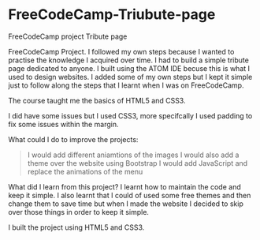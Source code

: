 # FreeCodeCamp-Triubute-page
FreeCodeCamp project Tribute page

FreeCodeCamp Project. I followed my own steps because I wanted to practise the knowledge I acquired over time. I had to build a simple tribute page dedicated to anyone. I built using the ATOM IDE becuse this is what I used to design websites. I added some of my own steps but I kept it simple just to follow along the steps that I learnt when I was on FreeCodeCamp.

The course taught me the basics of HTML5 and CSS3.

I did have some issues but I used CSS3, more specifcally I used padding to fix some issues within the margin.

What could I do to improve the projects:
> I would add different aniamtions of the images
> I would also add a theme over the website using Bootstrap 
> I would add JavaScript and replace the animations of the menu

What did I learn from this project?
I learnt how to maintain the code and keep it simple. I also learnt that I could of used some free themes and then change them to save time but when I made the website I decided to skip over those things in order to keep it simple.

I built the project using HTML5 and CSS3. 
